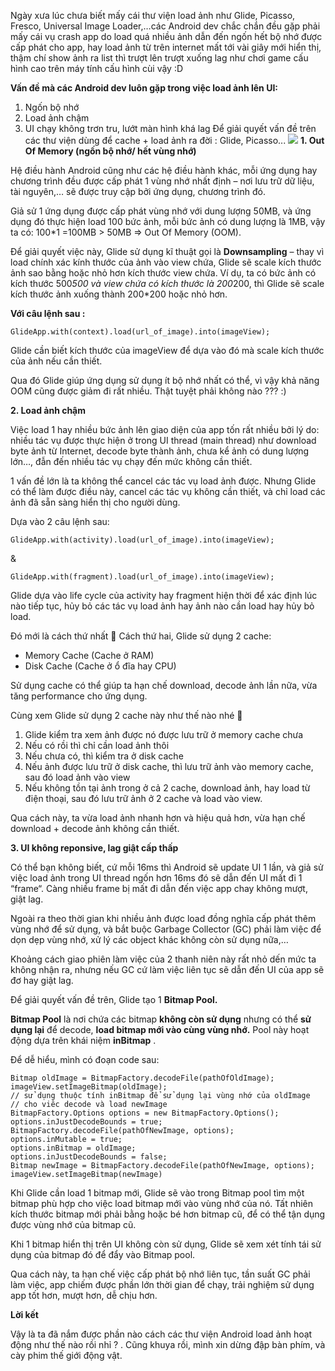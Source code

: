 Ngày xưa lúc chưa biết mấy cái thư viện load ảnh như Glide, Picasso, Fresco, Universal Image Loader,…các Android dev chắc chắn đều gặp phải mấy cái vụ crash app do load quá nhiều ảnh dẫn đến ngốn hết bộ nhớ được cấp phát cho app, hay load ảnh từ trên internet mất tới vài giây mới hiển thị, thậm chí show ảnh ra list thì trượt lên trượt xuống lag như chơi game cấu hình cao trên máy tính cấu hình cùi vậy :D

**Vấn đề mà các Android dev luôn gặp trong việc load ảnh lên UI:**
1. Ngốn bộ nhớ
2. Load ảnh chậm
3. UI chạy không trơn tru, lướt màn hình khá lag
Để giải quyết vấn đề trên các thư viện dùng để cache + load ảnh ra đời : Glide, Picasso... 
![](https://images.viblo.asia/0231b5c6-4a5c-47e6-9ef4-4574b51dfbf4.png)
**1. Out Of Memory (ngốn bộ nhớ/ hết vùng nhớ)**

Hệ điều hành Android cũng như các hệ điều hành khác, mỗi ứng dụng hay chương trình đều được cấp phát 1 vùng nhớ nhất định – nơi lưu trữ dữ liệu, tài nguyên,… sẽ được truy cập bởi ứng dụng, chương trình đó.

Giả sử 1 ứng dụng được cấp phát vùng nhớ với dung lượng 50MB, và ứng dụng đó thực hiện load 100 bức ảnh, mỗi bức ảnh có dung lượng là 1MB, vậy ta có: 100*1 =100MB > 50MB => Out Of Memory (OOM).

Để giải quyết việc này, Glide sử dụng kĩ thuật gọi là **Downsampling** – thay vì load chính xác kính thước của ảnh vào view chứa, Glide sẽ scale kích thước ảnh sao bằng hoặc nhỏ hơn kích thước view chứa. Ví dụ, ta có bức ảnh có kích thước 500*500 và view chứa có kích thước là 200*200, thì Glide sẽ scale kích thước ảnh xuống thành 200*200 hoặc nhỏ hơn.

**Với câu lệnh sau :**
```
GlideApp.with(context).load(url_of_image).into(imageView);
```
Glide cần biết kích thước của imageView để dựa vào đó mà scale kích thước của ảnh nếu cần thiết. 

Qua đó Glide giúp ứng dụng sử dụng ít bộ nhớ nhất có thể, vì vậy khả năng OOM cũng được giảm đi rất nhiều. Thật tuyệt phải không nào ???  :)

**2. Load ảnh chậm**

Việc load 1 hay nhiều bức ảnh lên giao diện của app tốn rất nhiều bởi lý do: nhiều tác vụ được thực hiện ở trong UI thread (main thread) như download byte ảnh từ Internet, decode byte thành ảnh, chưa kể ảnh có dung lượng lớn…, đẫn đến nhiều tác vụ chạy đến mức không cần thiết.

1 vấn đề lớn là ta không thể cancel các tác vụ load ảnh được. Nhưng Glide có thể làm được điều này, cancel các tác vụ không cần thiết, và chỉ load các ảnh đã sẵn sàng hiển thị cho người dùng.

Dựa vào 2 câu lệnh sau:
```
GlideApp.with(activity).load(url_of_image).into(imageView);
```
&
```
GlideApp.with(fragment).load(url_of_image).into(imageView);
```
 Glide dựa vào life cycle của activity hay fragment hiện thời để xác định lúc nào tiếp tục, hủy bỏ các tác vụ load ảnh hay ảnh nào cần load hay hủy bỏ load.

Đó mới là cách thứ nhất 🙂
Cách thứ hai, Glide sử dụng 2 cache:

* Memory Cache (Cache ở RAM)
* Disk Cache (Cache ở ổ đĩa hay CPU)

Sử dụng cache có thể giúp ta hạn chế download, decode ảnh lần nữa, vừa tăng performance cho ứng dụng.

Cùng xem Glide sử dụng 2 cache này như thế nào nhé 🙂
1. Glide kiểm tra xem ảnh được nó được lưu trữ ở memory cache chưa
2. Nếu có rồi thì chỉ cần load ảnh thôi
3. Nếu chưa có, thì kiểm tra ở disk cache
4. Nếu ảnh được lưu trữ ở disk cache, thì lưu trữ ảnh vào memory cache, sau đó load ảnh vào view
5. Nếu không tồn tại ảnh trong ở cả 2 cache, download ảnh, hay load từ điện thoại, sau đó lưu trữ ảnh ở 2 cache và load vào view.

Qua cách này, ta vừa load ảnh nhanh hơn và hiệu quả hơn, vừa hạn chế download + decode ảnh không cần thiết.

**3.  UI không reponsive, lag giật cấp thấp**

Có thể bạn không biết, cứ mỗi 16ms thì Android sẽ update UI 1 lần, và giả sử việc load ảnh trong UI thread ngốn hơn 16ms đó sẽ dẫn đến UI mất đi 1 “frame“. Càng nhiều frame bị mất đi dẫn đến việc app chay không mượt, giật lag.

Ngoài ra  theo thời gian khi nhiều ảnh được load đồng nghĩa cấp phát thêm vùng nhớ để sử dụng, và bắt buộc Garbage Collector (GC) phải làm việc để dọn dẹp vùng nhớ, xử lý các object khác không còn sử dụng nữa,…

Khoảng cách giao phiên làm việc của 2 thanh niên này rất nhỏ dến mức ta không nhận ra, nhưng nếu GC cứ làm việc liên tục sẽ dẫn đến UI của app sẽ đơ hay giật lag.

Để giải quyết vấn đề trên, Glide tạo 1 **Bitmap Pool.**

**Bitmap Pool** là nơi chứa các bitmap **không còn sử dụng** nhưng có thể **sử dụng lại** để decode, **load bitmap mới vào cùng vùng nhớ.** Pool này hoạt động dựa trên khái niệm **inBitmap** .


Để dễ hiểu, mình có đoạn code sau:

```
Bitmap oldImage = BitmapFactory.decodeFile(pathOfOldImage);
imageView.setImageBitmap(oldImage);
// sử dụng thuộc tính inBitmap để sử dụng lại vùng nhớ của oldImage
// cho viêc decode và load newImage
BitmapFactory.Options options = new BitmapFactory.Options();
options.inJustDecodeBounds = true;
BitmapFactory.decodeFile(pathOfNewImage, options);
options.inMutable = true;
options.inBitmap = oldImage;
options.inJustDecodeBounds = false;
Bitmap newImage = BitmapFactory.decodeFile(pathOfNewImage, options);
imageView.setImageBitmap(newImage)
```
Khi Glide cần load 1 bitmap mới, Glide sẽ vào trong Bitmap pool tìm một bitmap phù hợp cho việc load bitmap mới vào vùng nhớ của nó. Tất nhiên kích thước bitmap mới phải bằng hoặc bé hơn bitmap cũ, để có thể tận dụng được vùng nhớ của bitmap cũ.

Khi 1 bitmap hiển thị trên UI không còn sử dụng, Glide sẽ xem xét tính tái sử dụng của bitmap đó để đẩy vào Bitmap pool.

Qua cách này, ta hạn chế việc cấp phát bộ nhớ liên tục, tần suất GC phải làm việc, app chiếm được phần lớn thời gian để chạy, trải nghiệm sử dụng app tốt hơn, mượt hơn, dễ chịu hơn.

**Lời kết**

Vậy là ta đã nắm được phần nào cách các thư viện Android load ảnh hoạt động như thế nào rồi nhỉ ? . Cũng khuya rồi, mình xin dừng đập bàn phím, và cày phim thế giới động vật.
